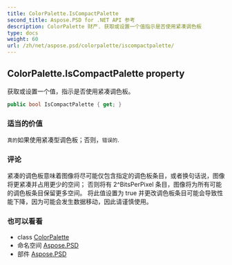 ```yaml
---
title: ColorPalette.IsCompactPalette
second_title: Aspose.PSD for .NET API 参考
description: ColorPalette 财产. 获取或设置一个值指示是否使用紧凑调色板
type: docs
weight: 60
url: /zh/net/aspose.psd/colorpalette/iscompactpalette/
---
```

## ColorPalette.IsCompactPalette property

获取或设置一个值，指示是否使用紧凑调色板。

```csharp
public bool IsCompactPalette { get; }
```

### 适当的价值

`真的`如果使用紧凑型调色板；否则，`错误的`.

### 评论

紧凑的调色板意味着图像将尽可能仅包含指定的调色板条目，或者换句话说，图像将更紧凑并占用更少的空间； 否则将有 2^BitsPerPixel 条目，图像将为所有可能的调色板条目保留更多空间。 将此值设置为 true 并更改调色板条目可能会导致性能下降，因为可能会发生数据移动，因此请谨慎使用。

### 也可以看看

* class [ColorPalette](../)
* 命名空间 [Aspose.PSD](../../colorpalette/)
* 部件 [Aspose.PSD](../../../)


